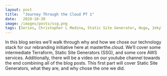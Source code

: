```yaml
---
layout: post
title:  "Journey Through the Cloud PT 1"
date:   2020-10-30
image: /images/posts/ssg.png
tags: [Series, Christopher L Medina, Static Site Generator, Hugo, Jekyll, GatsbyJS]
---
```


In this blog series we’ll walk through why and how we chose our technology stack for our rebranding initiative here at masterthe.cloud. We’ll cover some intermediate Terraform, Static Site Generators (SSG), and some core AWS services. Additionally, there will be a video on our youtube channel towards the end combining all of the blog posts. This first part will cover Static Site Generators, what they are, and why chose the one we did.

<!--more-->